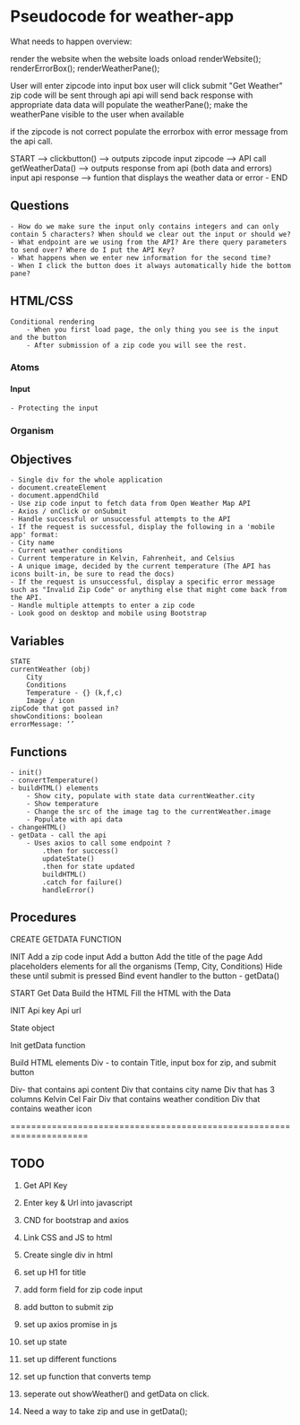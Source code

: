 # Pseudocode for weather-app


What needs to happen overview: 

render the website when the website loads
onload renderWebsite();  
       renderErrorBox();
       renderWeatherPane();

User will enter zipcode into input box 
user will click submit "Get Weather"
zip code will be sent through api
api will send back response with appropriate data
data will populate the weatherPane();
make the weatherPane visible to the user when available 

if the zipcode is not correct populate the errorbox with error message from the api call.


START --> clickbutton() --> outputs zipcode
input zipcode --> API call getWeatherData() --> outputs response from api (both data and errors)
input api response --> funtion that displays the weather data or error - END



## Questions
    - How do we make sure the input only contains integers and can only contain 5 characters? When should we clear out the input or should we?
    - What endpoint are we using from the API? Are there query parameters to send over? Where do I put the API Key?
    - What happens when we enter new information for the second time? 
    - When I click the button does it always automatically hide the bottom pane?


## HTML/CSS
    Conditional rendering
        - When you first load page, the only thing you see is the input and the button
        - After submission of a zip code you will see the rest.

### Atoms
#### Input 
    - Protecting the input 

### Organism


## Objectives
    - Single div for the whole application
    - document.createElement 
    - document.appendChild
    - Use zip code input to fetch data from Open Weather Map API
    - Axios / onClick or onSubmit
    - Handle successful or unsuccessful attempts to the API
    - If the request is successful, display the following in a 'mobile app' format:
    - City name
    - Current weather conditions
    - Current temperature in Kelvin, Fahrenheit, and Celsius
    - A unique image, decided by the current temperature (The API has icons built-in, be sure to read the docs)
    - If the request is unsuccessful, display a specific error message such as "Invalid Zip Code" or anything else that might come back from the API.
    - Handle multiple attempts to enter a zip code
    - Look good on desktop and mobile using Bootstrap


## Variables
    STATE
    currentWeather (obj)
        City
        Conditions
        Temperature - {} (k,f,c)
        Image / icon
    zipCode that got passed in?
    showConditions: boolean
    errorMessage: ‘’ 
## Functions
    - init()
    - convertTemperature()
    - buildHTML() elements
        - Show city, populate with state data currentWeather.city
        - Show temperature
        - Change the src of the image tag to the currentWeather.image
        - Populate with api data
    - changeHTML()
    - getData - call the api
        - Uses axios to call some endpoint ?
            .then for success()
            updateState()
            .then for state updated
            buildHTML()
            .catch for failure()
            handleError()


## Procedures
CREATE GETDATA FUNCTION

INIT
Add a zip code input 
Add a button
Add the title of the page
Add placeholders elements for all the organisms (Temp, City, Conditions)
         Hide these until submit is pressed
Bind event handler to the button - getData()

START
Get Data
Build the HTML
Fill the HTML with the Data

INIT
Api key
Api url

State object

Init getData function


Build HTML elements
Div - to contain Title, input box for zip, and submit button

Div- that contains api content
	Div that contains city name
	Div that has 3 columns
		Kelvin
		Cel
		Fair
	Div that contains weather condition
	Div that contains weather icon


=====================================================================

## TODO

1. Get API Key
2. Enter key & Url into javascript
3. CND for bootstrap and axios
3. Link CSS and JS to html
4. Create single div in html
5. set up H1 for title
6. add form field for zip code input
7. add button to submit zip
8. set up axios promise in js
9. set up state
10. set up different functions

11. set up function that converts temp
12. seperate out showWeather() and getData on click. 
13. Need a way to take zip and use in getData();


